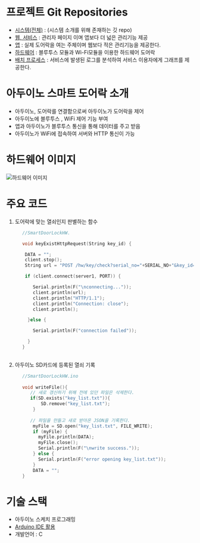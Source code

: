 # 프로젝트 Git Repositories
 - [시스템(전체)](https://github.com/yung6699/SmartDoorLock) : (시스템 소개를 위해 존재하는 깃 repo) 
 - [웹, 서비스](../SmartDoorLock-WebApplication) : 관리자 페이지 이며 앱보다 더 넓은 관리기능 제공
 - [앱](../SmartDoorLock-HybridApplication) : 실제 도어락을 여는 주체이며 웹보다 적은 관리기능을 제공한다.
 - [하드웨어](../SmartDoorLock-Arduino) : 블루투스 모듈과 Wi-Fi모듈을 이용한 하드웨어 도어락
 - [배치 프로세스](/SmartDoorLock-LogAnalyzers) : 서비스에 발생된 로그를 분석하여 서비스 이용자에게 그래프를 제공한다.

# 아두이노 스마트 도어락 소개

- 아두이노, 도어락를 연결함으로써 아두이노가 도어락을 제어
- 아두이노에 블루투스 , WiFi 제어 기능 부여
- 앱과 아두이노가 블루투스 통신을 통해 데이터를 주고 받음
- 아두이노가 WiFi에 접속하여 서버와 HTTP 통신이 가능

   
# 하드웨어 이미지 

![하드웨어 이미지](https://github.com/yung6699/SmartDoorLock-Arduino/raw/master/docs/Hardware.png)

# 주요 코드

 1. 도어락에 맞는 열쇠인지 판별하는 함수

  ``` c
	  	//SmartDoorLockHW.

		void keyExistHttpRequest(String key_id) {

 		 DATA = "";
   		 client.stop();
   		 String url = "POST /hw/key/check?serial_no="+SERIAL_NO+"&key_id="+key_id;

  		 if (client.connect(server1, PORT)) {

   			Serial.println(F("\nconnecting..."));
		    client.println(url);
		    client.println("HTTP/1.1");
		    client.println("Connection: close");
		    client.println();

		  }else {

		    Serial.println(F("connection failed")); 

		  }
		}
	

  ```

 2. 아두이노 SD카드에 등록된 열쇠 기록

  ``` c
		//SmartDoorLockHW.ino
		
		void writeFile(){
		   // 새로 갱신하기 위해 전에 있던 파일은 삭제한다.
		   if(SD.exists("key_list.txt")){
		       SD.remove("key_list.txt");  
		    }
		    
		   // 파일을 만들고 새로 받아온 JSON을 기록한다.
		    myFile = SD.open("key_list.txt", FILE_WRITE);
		    if (myFile) {
		      myFile.println(DATA);
		      myFile.close();
		      Serial.println(F("\nwrite success."));
		    } else {
		      Serial.println(F("error opening key_list.txt"));
		    }
		    DATA = "";
		}

  ```

# 기술 스택

 - 아두이노 스케치 프로그래밍
  - [Arduino IDE 활용](https://www.arduino.cc/en/Main/Software) 
  - 개발언어 : C

